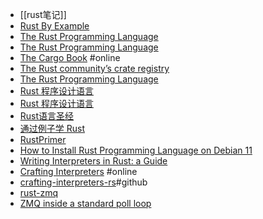 - [[rust笔记]]
- [Rust By Example](https://doc.rust-lang.org/stable/rust-by-example/)
- [The Rust Programming Language](https://doc.rust-lang.org/book/title-page.html)
- [The Rust Programming Language](https://doc.rust-lang.org/stable/book/title-page.html)
- [The Cargo Book](https://doc.rust-lang.org/stable/cargo/) #online
- [The Rust community’s crate registry](https://crates.io/)
- [The Rust Programming Language](https://doc.rust-lang.org/stable/book/)
- [Rust 程序设计语言](https://rustwiki.org/zh-CN/book/title-page.html)
- [Rust 程序设计语言](https://kaisery.github.io/trpl-zh-cn/title-page.html)
- [Rust语言圣经](https://course.rs/about-book.html)
- [通过例子学 Rust](https://www.rustwiki.org.cn/zh-CN/rust-by-example/)
- [RustPrimer](https://rustcc.gitbooks.io/rustprimer/content/)
- [How to Install Rust Programming Language on Debian 11](https://www.howtoforge.com/how-to-install-rust-programming-language-on-debian-11/)
- [Writing Interpreters in Rust: a Guide](https://rust-hosted-langs.github.io/book/)
- [Crafting Interpreters](https://craftinginterpreters.com/contents.html) #online
- [crafting-interpreters-rs](https://github.com/tdp2110/crafting-interpreters-rs)#github
- [rust-zmq](https://github.com/erickt/rust-zmq)
- [ZMQ inside a standard poll loop](https://blog.louiz.org/zmq)